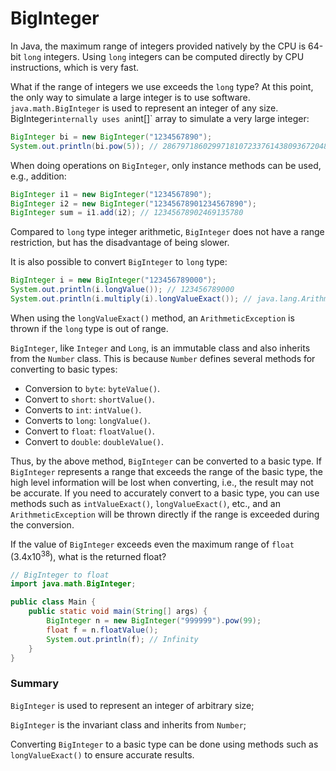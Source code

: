 <!-- TRANSLATED by md-translate -->
# BigInteger

In Java, the maximum range of integers provided natively by the CPU is 64-bit `long` integers. Using `long` integers can be computed directly by CPU instructions, which is very fast.

What if the range of integers we use exceeds the `long` type? At this point, the only way to simulate a large integer is to use software. `java.math.BigInteger` is used to represent an integer of any size. BigInteger` internally uses an `int[]` array to simulate a very large integer:

```java
BigInteger bi = new BigInteger("1234567890");
System.out.println(bi.pow(5)); // 2867971860299718107233761438093672048294900000
```

When doing operations on `BigInteger`, only instance methods can be used, e.g., addition:

```java
BigInteger i1 = new BigInteger("1234567890");
BigInteger i2 = new BigInteger("12345678901234567890");
BigInteger sum = i1.add(i2); // 12345678902469135780
```

Compared to `long` type integer arithmetic, `BigInteger` does not have a range restriction, but has the disadvantage of being slower.

It is also possible to convert `BigInteger` to `long` type:

```java
BigInteger i = new BigInteger("123456789000");
System.out.println(i.longValue()); // 123456789000
System.out.println(i.multiply(i).longValueExact()); // java.lang.ArithmeticException: BigInteger out of long range
```

When using the `longValueExact()` method, an `ArithmeticException` is thrown if the `long` type is out of range.

`BigInteger`, like `Integer` and `Long`, is an immutable class and also inherits from the `Number` class. This is because `Number` defines several methods for converting to basic types:

* Conversion to `byte`: `byteValue()`.
* Convert to `short`: `shortValue()`.
* Converts to `int`: `intValue()`.
* Converts to `long`: `longValue()`.
* Convert to `float`: `floatValue()`.
* Convert to `double`: `doubleValue()`.

Thus, by the above method, `BigInteger` can be converted to a basic type. If `BigInteger` represents a range that exceeds the range of the basic type, the high level information will be lost when converting, i.e., the result may not be accurate. If you need to accurately convert to a basic type, you can use methods such as `intValueExact()`, `longValueExact()`, etc., and an `ArithmeticException` will be thrown directly if the range is exceeded during the conversion.

If the value of `BigInteger` exceeds even the maximum range of `float` (3.4x10<sup>38</sup>), what is the returned float?

```java
// BigInteger to float
import java.math.BigInteger;

public class Main {
    public static void main(String[] args) {
        BigInteger n = new BigInteger("999999").pow(99);
        float f = n.floatValue();
        System.out.println(f); // Infinity
    }
}
```

### Summary

`BigInteger` is used to represent an integer of arbitrary size;

`BigInteger` is the invariant class and inherits from `Number`;

Converting `BigInteger` to a basic type can be done using methods such as `longValueExact()` to ensure accurate results.